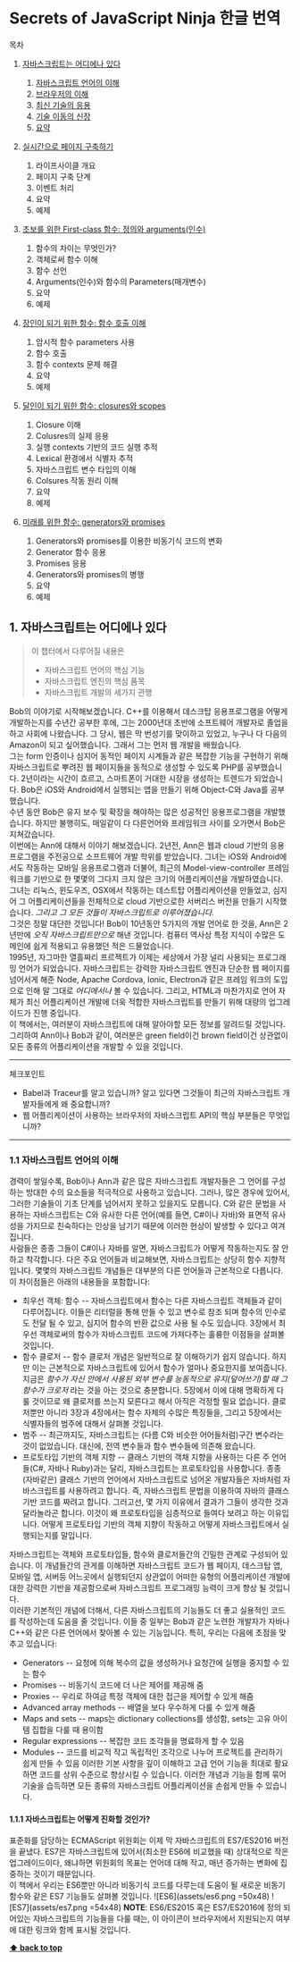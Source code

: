 # Secrets of JavaScript Ninja 한글 번역

<a name="table-of-contents"></a>
목차

1. [자바스크립트는 어디에나 있다](#javascript-is-everywhere)
    1. [자바스크립트 언어의 이해](#understanding-the-javascript-language)
    2. [브라우저의 이해](#understanding-the-browser)
    3. [최신 기술의 응용](#using-current-best-practices)
    4. [기술 이동의 신장](#boosting-skill-transferability)
    5. [요약](#chapter-1-summary)

2. [실시간으로 페이지 구축하기](#building-the-page-at-runtime)
    1. 라이프사이클 개요
    2. 페이지 구축 단계
    3. 이벤트 처리
    4. 요약
    5. 예제

3. [초보를 위한 First-class 함수: 정의와 arguments(인수)](#first-class-functions-for-the-novice)
    1. 함수의 차이는 무엇인가?
    2. 객체로써 함수 이해
    3. 함수 선언
    4. Arguments(인수)와 함수의 Parameters(매개변수)
    5. 요약
    6. 예제

4. [장인이 되기 위한 함수: 함수 호출 이해](#functions-for-the-journeyman)
    1. 암시적 함수 parameters 사용
    2. 함수 호출
    3. 함수 contexts 문제 해결
    4. 요약
    5. 예제

5. [달인이 되기 위한 함수: closures와 scopes](#functions-for-the-master)
    1. Closure 이해
    2. Colusres의 실제 응용
    3. 실행 contexts 기반의 코드 실행 추적
    4. Lexical 환경에서 식별자 추적
    5. 자바스크립트 변수 타입의 이해
    6. Colsures 작동 원리 이해
    7. 요약
    8. 예제

6. [미래를 위한 함수: generators와 promises](#functions-for-the-future)
    1. Generators와 promises를 이용한 비동기식 코드의 변화
    2. Generator 함수 응용
    3. Promises 응용
    4. Generators와 promises의 병행
    5. 요약
    6. 예제

<a name="javascript-is-everywhere"></a>
## 1. 자바스크립트는 어디에나 있다

> 이 챕터에서 다루어질 내용은
> - 자바스크립트 언어의 핵심 기능
> - 자바스크립트 엔진의 핵심 품목
> - 자바스크립트 개발의 세가지 관행

  Bob의 이야기로 시작해보겠습니다. C++를 이용해서 데스크탑 응용프로그램을 어떻게 개발하는지를 수년간 공부한 후에, 그는 2000년대 초반에 소프트웨어 개발자로 졸업을 하고 사회에 나왔습니다. 그 당시, 웹은 막 번성기를 맞이하고 있었고, 누구나 다 다음의 Amazon이 되고 싶어했습니다. 그래서 그는 먼저 웹 개발을 배웠습니다.
  <br />
  그는 form 인증이나 심지어 동적인 페이지 시계들과 같은 복잡한 기능을 구현하기 위해 자바스크립트로 뿌려진 웹 페이지들을 동적으로 생성할 수 있도록 PHP를 공부했습니다. 2년이라는 시간이 흐르고, 스마트폰이 거대한 시장을 생성하는 트렌드가 되었습니다. Bob은 iOS와 Android에서 실행되는 앱을 만들기 위해 Object-C와 Java를 공부했습니다.
  <br />
  수년 동안 Bob은 유지 보수 및 확장을 해야하는 많은 성공적인 응용프로그램을 개발했습니다. 하지만 불행히도, 매일같이 다 다른언어와 프레임워크 사이를 오가면서 Bob은 지쳐갔습니다.
  <br />
  이번에는 Ann에 대해서 이야기 해보겠습니다. 2년전, Ann은 웹과 cloud 기반의 응용프로그램을 주전공으로 소프트웨어 개발 학위를 받았습니다. 그녀는 iOS와 Android에서도 작동하는 모바일 응용프로그램과 더불어, 최근의 Model-view-controller 프레임워크를 기반으로 한 몇몇의 그다지 크지 않은 크기의 어플리케이션을 개발하였습니다. 그녀는 리눅스, 윈도우즈, OSX에서 작동하는 데스트탑 어플리케이션을 만들었고, 심지어 그 어플리케이션들을 전체적으로 cloud 기반으로한 서버리스 버전을 만들기 시작했습니다. *그리고 그 모든 것들이 자바스크립트로 이루어졌습니다.*
  <br />
  그것은 정말 대단한 것입니다! Bob이 10년동안 5가지의 개발 언어로 한 것을, Ann은 2년만에 *오직 자바스크립트만으로* 해낸 것입니다. 컴퓨터 역사상 특정 지식이 수많은 도메인에 쉽게 적용되고 유용했던 적은 드물었습니다.
  <br />
  1995년, 자그마한 열흘짜리 프르젝트가 이제는 세상에서 가장 널리 사용되는 프로그래밍 언어가 되었습니다. 자바스크립트는 강력한 자바스크립트 엔진과 단순한 웹 페이지를 넘어서게 해준 Node, Apache Cordova, Ionic, Electron과 같은 프레임 워크의 도입으로 인해 말 그대로 *어디에서나* 볼 수 있습니다. 그리고, HTML과 마찬가지로 언어 자체가 최신 어플리케이션 개발에 더욱 적합한 자바스크립트를 만들기 위해 대량의 업그레이드가 진행 중입니다.
  <br />
  이 책에서는, 여러분이 자바스크립트에 대해 알아야할 모든 정보를 알려드릴 것입니다. 그리하여 Ann이나 Bob과 같이, 여러분은 green field이건 brown field이건 상관없이 모든 종류의 어플리케이션을 개발할 수 있을 것입니다.

---
체크포인트
- Babel과 Traceur를 알고 있습니까? 알고 있다면 그것들이 최근의 자바스크립트 개발자들에게 왜 중요합니까?
- 웹 어플리케이션이 사용하는 브라우저의 자바스크립트 API의 핵심 부분들은 무엇입니까?
---

<a name="understanding-the-javascript-language"></a>
### 1.1 자바스크립트 언어의 이해

  경력이 쌓일수록, Bob이나 Ann과 같은 많은 자바스크립트 개발자들은 그 언어를 구성하는 방대한 수의 요소들을 적극적으로 사용하고 있습니다. 그러나, 많은 경우에 있어서, 그러한 기술들이 기초 단계를 넘어서지 못하고 있을지도 모릅니다. C와 같은 문법을 사용하는 자바스크립트는 C와 유사한 다른 언어(예를 들면, C#이나 자바)와 표면적 유사성을 가지므로 친숙하다는 인상을 남기기 때문에 이러한 현상이 발생할 수 있다고 여겨집니다.
  <br />
  사람들은 종종 그들이 C#이나 자바를 알면, 자바스크립트가 어떻게 작동하는지도 잘 안하고 착각합니다. 다은 주요 언어들과 비교해보면, 자바스크립트는 상당히 함수 지향적입니다. 몇몇의 자바스크립트 개념들은 대부분의 다른 언어들과 근본적으로 다릅니다.
  <br />
  이 차이점들은 아래의 내용들을 포함합니다:
  - 최우선 객체: 함수 -- 자바스크립트에서 함수는 다른 자바스크립트 객체들과 같이 다루어집니다. 이들은 리터럴을 통해 만들 수 있고 변수로 참조 되며 함수의 인수로도 전달 될 수 있고, 심지어 함수의 반환 값으로 사용 될 수도 있습니다. 3장에서 최우선 객체로써의 함수가 자바스크립트 코드에 가져다주는 훌륭한 이점들을 살펴볼 것입니다.
  - 함수 클로저 -- 함수 클로저 개념은 일반적으로 잘 이해하기가 쉽지 않습니다. 하지만 이는 근본적으로 자바스크립트에 있어서 함수가 얼마나 중요한지를 보여줍니다. 지금은 *함수가 자신 안에서 사용된 외부 변수를 능동적으로 유지(덮어쓰기)할 때 그 함수가 크로저* 라는 것을 아는 것으로 충분합니다. 5장에서 이에 대해 명확하게 다룰 것이므로 왜 클로저를 쓰는지 모른다고 해서 아직은 걱정할 필요 없습니다. 클로저뿐만 아니라 3장과 4장에서는 함수 자체의 수많은 특징들을, 그리고 5장에서는 식별자들의 범주에 대해서 살펴볼 것입니다.
  - 범주 -- 최근까지도, 자바스크립트는 (다름 C와 비슷한 어어들처럼)구간 변수라는 것이 없었습니다. 대신에, 전역 변수들과 함수 변수들에 의존해 왔습니다.
  - 프로토타입 기반의 객체 지향 -- 클래스 기반의 객채 지향을 사용하는 다른 주 언어들(C#, 자바나 Ruby)과는 달리, 자바스크립트는 프로토타입을 사용합니다. 종종 (자바같은) 클래스 기반의 언어에서 자바스크립트로 넘어온 개발자들은 자바처럼 자바스크립트를 사용하려고 합니다. 즉, 자바스크립트 문법을 이용하여 자바의 클래스 기반 코드를 짜려고 합니다. 그러고선, 몇 가지 이유에서 결과가 그들이 생각한 것과 달라놀라곤 합니다. 이것이 왜 프로토타입을 심층적으로 들여다 보려고 하는 이유입니다. 어떻게 프로토타입 기반의 객체 지향이 작동하고 어떻게 자바스크립트에서 실행되는지를 말입니다.

  자바스크립트는 객체와 프로토타입들, 함수와 클로저들간의 긴밀한 관계로 구성되어 있습니다. 이 개념들간의 관게를 이해하면 자바스크립트 코드가 웹 페이지, 데스크탑 앱, 모바일 앱, 서버등 어느곳에서 실행되던지 상관없이 어떠한 유형의 어플리케이션 개발에 대한 강력한 기반을 제공함으로써 자바스크립트 프로그래밍 능력이 크게 향상 될 것입니다.
  <br />
  이러한 기본적인 개념에 더해서, 다른 자바스크립트의 기능들도 더 좋고 실용적인 코드를 작성하는데 도움을 줄 것입니다. 이들 중 일부는 Bob과 같은 노련한 개발자가 자바나 C++와 같은 다른 언어에서 찾아볼 수 있는 기능입니다. 특히, 우리는 다음에 초점을 맞추고 있습니다:
  - Generators -- 요청에 의해 복수의 값을 생성하거나 요청간에 실행을 중지할 수 있는 함수
  - Promises -- 비동기식 코드에 더 나은 제어를 제공해 줌
  - Proxies -- 우리로 하여금 특정 객체에 대한 접근을 제어할 수 있게 해줌
  - Advanced array methods -- 배열을 보다 우수하게 다룰 수 있게 해줌
  - Maps and sets -- maps는 dictionary collections를 생성함, sets는 고유 아이템 집합을 다룰 때 용이함
  - Regular expressions -- 복잡한 코드 조각들을 명료하게 할 수 있음
  - Modules -- 코드를 비교적 작고 독립적인 조각으로 나누어 프로젝트를 관리하기 쉽게 만들 수 있음
  이러한 기본 사항을 깊이 이해하고 고급 언어 기능을 최대로 활요하면 코드를 상위 수준으로 향상시킬 수 있습니다. 이러한 개념과 기능을 함께 묶어 기술을 습득하면 모든 종류의 자바스크립트 어플리케이션을 손쉽게 만들 수 있습니다.

#### 1.1.1 자바스크립트는 어떻게 진화할 것인가?
  표준화를 담당하는 ECMAScript 위원회는 이제 막 자바스크립트의 ES7/ES2016 버전을 끝냈다. ES7은 자바스크립트에 있어서(최소한 ES6에 비교했을 때) 상대적으로 작은 업그레이드이다, 왜냐하면 위원회의 목표는 언어데 대해 작고, 매년 증가하는 변화에 집중하는 것이기 때문입니다.
  <br />
  이 책에서 우리는 ES6뿐만 아니라 비동기식 코드를 다루는데 도움이 될 새로운 비동기 함수와 같은 ES7 기능들도 살펴볼 것입니다.
  ![ES6](assets/es6.png =50x48)
  ![ES7](assets/es7.png =54x48)
  **NOTE**: ES6/ES2015 혹은 ES7/ES2016에 정의 되어있는 자바스크립트의 기능들을 다룰 때는, 이 아이콘이 브라우저에서 지원되는지 여부에 대한 링크와 함께 표시될 것입니다.


**[⬆ back to top](#table-of-contents)**
